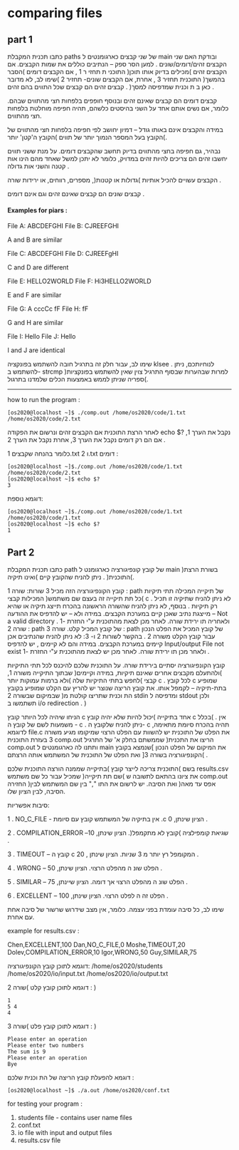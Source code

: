 # comparing files

## part 1
כתבו תכנית המקבלת paths של שני קבצים כארגומנטים ל main ובודקת האם שני הקבצים זהים/דומים/שונים . למען הסר ספק – הנתיבים כוללים את שמות הקבצים.
אם הקבצים זהים )מכילים בדיוק אותו תוכן( התוכני ת תחזי ר 1 , אם הקבצים דומים )הסבר בהמשך( התוכנית תחזיר 3 , אחרת, אם הקבצים שונים- תחזיר 2 )שימו לב, לא מדובר כאן ב ת וכנית שמדפיסה למסך( .
קבצים זהים הם קבצים שכל התווים בהם זהים .

קבצים דומים הם קבצים שאינם זהים ובנוסף חופפים בלפחות חצי מהתווים שבהם. כלומר, אם נשים אותם אחד על השני בהיסטים כלשהם, תהיה חפיפה מוחלטת בלפחות חצי מהתווים. 

במידה והקבצים אינם באותו גודל – דמיון יחושב לפי חפיפה בלפחות חצי מהתווים של הקובץ בעל המספר הנמוך יותר של תווים )הקובץ ה'קטן' יותר(.

נבהיר, גם חפיפה בחצי מהתווים בדיוק תחשב שהקבצים דומים. על מנת ששני תווים יחשבו זהים הם צריכים להיות זהים במדויק, כלומר לא יתכן למשל שאחד מהם הינו אות קטנה והשני אות גדולה .

הקבצים עשויים להכיל אותיות )גדולות או קטנות(, מספרים, רווחים, או ירידות שורה .

קבצים שונים הם קבצים שאינם זהים וגם אינם דומים .

#### Examples for piars : 

File A:
ABCDEFGHI
File B:
CJREEFGHI

A and B are similar

File C:
ABCDEFGHI
File D:
CJREEFgHI

C and D are different

File E:
HELLO2WORLD
File F:
Hi3HELLO2WORLD

E and F are similar

File G:
A
cccCc
fF
File H:
fF

G and H are similar

File I:
Hello
File J:
Hello

I and J are identical

שימו לב, עבור חלק זה בתרגיל חובה להשתמש בפונקציה klsee . לנוחיותכם, ניתן להשתמש ב- strcmp )למרות שבהערות שבסוף התרגיל צוין שאין להשתמש בפונקציות ספריה שניתן לממש באמצעות הכלים שלמדנו בתרגול(.

---
how to run the program : 
```
[os2020@localhost ~]$ ./comp.out /home/os2020/code/1.txt /home/os2020/code/2.txt
```
לאחר הרצת התוכנית אם הקבצים זהים ונרשום את הפקודה echo $? נקבל את הערך 1, אם הם רק דומים נקבל את הערך 3, אחרת נקבל את הערך 2 .

כלומר בהנחה שקבצים 1.txt ו 2.txt דומים :
```
[os2020@localhost ~]$./comp.out /home/os2020/code/1.txt /home/os2020/code/2.txt
[os2020@localhost ~]$ echo $?
3
```

דוגמא נוספת:
```
[os2020@localhost ~]$./comp.out /home/os2020/code/1.txt /home/os2020/code/1.txt
[os2020@localhost ~]$ echo $?
1
```

## Part 2
כתבו תכנית המקבלת path של קובץ קונפיגורציה כארגומנט ל main )בשורת הרצת התוכנית( .
ניתן להניח שהקובץ קיים )ואינו תיקיה(.

קובץ הקונפיגורציה הזה מכיל 3 שורות:
שורה 1 : path של תיקייה המכילה תתי תיקיות )כל תת תיקייה זה בעצם שם משתמש( המכילות קבצי c . לא ניתן להניח שתיקיה זו תכיל רק תיקיות . בנוסף, לא ניתן להניח שהשורה הראשונה בהכרח תייצג תיקיה או שהיא מייצגת נתיב שאכן קיים במערכת הקבצים.
במידה ולא – יש להדפיס את ההודעה – Not a valid directory ולאחריה תו ירידת שורה. לאחר מכן לצאת מהתוכנית ע"י החזרת -1 .
שורה 2 : path של קובץ המכיל קלט.
שורה 3 : path של קובץ המכיל את הפלט הנכון עבור קובץ הקלט משורה 2 .
בהקשר לשורות 2 ו- 3: לא ניתן להניח שהנתיבים אכן קיימים במערכת הקבצים. במידה והם לא קיימים , יש להדפיס Input/output File not exist ולאחר מכן תו ירידת שורה. לאחר מכן יש לצאת מהתוכנית ע"י החזרת -1 .

קובץ הקונפיגורציה יסתיים בירידת שורה.
על התוכנית שלכם להיכנס לכל תתי התיקיות )ולהתעלם מקבצים אחרים שאינם תיקיות, במידה וקיימים( שבתוך התיקייה משורה 1, לחפש בתתי התיקיות שלה )ולא ברמות עמוקות יותר( קבצי c . לכל קובץ c שמופיע בתת-תיקיה – לקמפל אותו. את קובץ הריצה שנוצר יש להריץ עם הקלט שמופיע בקובץ שבמיקום שבשורה 2 )הת וכנית שתריצו קולטת מ stdin ומדפיסה ל stdout   ולכן תשתמשו ב i/o redirection . )

הניחו שיהיה לכל היותר קובץ c אחד בתיקייה )יכול להיות שלא יהיה קובץ c בכלל( . אין משמעות לשם של קובץ ה - c .
ניתן להניח שלקובץ ה- c תהיה בהכרח סיומת מתאימה, לדוגמא file.c את הפלט של התוכנית יש להשוות עם הפלט הרצוי שמיקומו מגיע משורה 3 בעזרת התוכנית comp.out שממשתם בחלק א' של התרגיל )הריצו את התכנית comp.out ותתנו לה כארגומנטים ל main את המיקום של הפלט הנכון ]שנמצא בקובץ הקונפיגורציה בשורה 3[ ואת הפלט של התוכנית של המשתמש אותה הרצתם( .

התוכנית צריכה לייצר קובץ )בתיקייה שממנה הורצה התוכנית שלכם( בשם results.csv שמכיל עבור כל שם משתמש )שם תת תיקייה( את ציונו בהתאם לתשובה ש comp.out החזירה )אפס עד מאה( ואת הסיבה. יש לרשום את התו "," בין שם המשתמש לבין הסיבה, לבין הציון שלו.

סיבות אפשריות:

1 . NO_C_FILE - אין בתיקיה של המשתמש קובץ עם סיומת .c הציון שינתן, 0 .

2 . COMPILATION_ERROR –שגיאת קומפילציה )קובץ לא מתקמפל(. הציון שינתן, 10 .

3 . TIMEOUT – קובץ ה c המקומפל רץ יותר מ 3 שניות. הציון שינתן , 20 .

4 . WRONG – הפלט שונ ה מהפלט הרצוי. הציון שינתן, 50 .

5 . SIMILAR – הפלט שונ ה מהפלט הרצוי אך דומה. הציון שיינתן, 75 .

6 . EXCELLENT – הפלט זה ה לפלט הרצוי. הציון שינתן, 100 .


שימו לב, כל סיבה עומדת בפני עצמה. כלומר, אין מצב שידרוש שרשור של סיבה אחת עם אחרת.

example for results.csv : 

Chen,EXCELLENT,100
Dan,NO_C_FILE,0
Moshe,TIMEOUT,20
Dolev,COMPILATION_ERROR,10
Igor,WRONG,50
Guy,SIMILAR,75

דוגמא לתוכן קובץ הקונפיגורציה:
/home/os2020/students
/home/os2020/io/input.txt
/home/os2020/io/output.txt

דוגמא לתוכן קובץ קלט )שורה 2 : )
```
1
5 4
4
```

דוגמא לתוכן קובץ פלט )שורה 3 : )
```
Please enter an operation
Please enter two numbers
The sum is 9
Please enter an operation
Bye
```

דוגמא להפעלת קובץ הריצה של הת וכנית שלכם :
```
[os2020@localhost ~]$ ./a.out /home/os2020/conf.txt
```

for testing your program : 
1) students file - contains user name files
2) conf.txt
3) io file with input and output files
4) results.csv file
